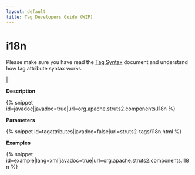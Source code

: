 ```yaml
---
layout: default
title: Tag Developers Guide (WIP)
---
```


# i18n


Please make sure you have read the [Tag Syntax](#PAGE_13927) document and understand how tag attribute syntax works.

| 

__Description__



{% snippet id=javadoc|javadoc=true|url=org.apache.struts2.components.I18n %}

__Parameters__



{% snippet id=tagattributes|javadoc=false|url=struts2-tags/i18n.html %}

__Examples__



{% snippet id=example|lang=xml|javadoc=true|url=org.apache.struts2.components.I18n %}
